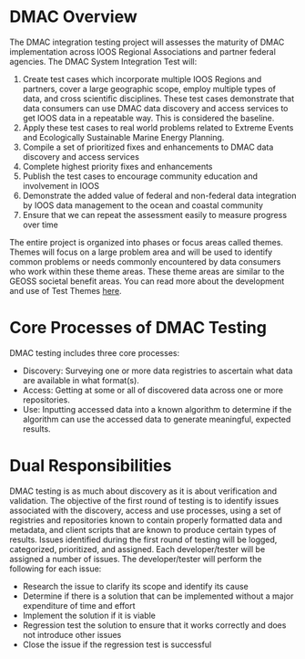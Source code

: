 # DMAC Overview

The DMAC integration testing project will assesses the maturity of DMAC implementation across IOOS Regional Associations and partner federal agencies. The DMAC System Integration Test will:

1. Create test cases which incorporate multiple IOOS Regions and partners, cover a large geographic scope, employ multiple types of data, and cross scientific disciplines. These test cases demonstrate that data consumers can use DMAC data discovery and access services to get IOOS data in a repeatable way. This is considered the baseline.
2. Apply these test cases to real world problems related to Extreme Events and Ecologically Sustainable Marine Energy Planning.
3. Compile a set of prioritized fixes and enhancements to DMAC data discovery and access services
4. Complete highest priority fixes and enhancements
5. Publish the test cases to encourage community education and involvement in IOOS
6. Demonstrate the added value of federal and non-federal data integration by IOOS data management to the ocean and coastal community
7. Ensure that we can repeat the assessment easily to measure progress over time

The entire project is organized into phases or focus areas called themes. Themes will focus on a large problem area and will be used to identify common problems or needs commonly encountered by data consumers who work within these theme areas. These theme areas are similar to the GEOSS societal benefit areas.
You can read more about the development and use of Test Themes [here](https://github.com/ioos/system-test/wiki/Development-of-Test-Themes).

# Core Processes of DMAC Testing
DMAC testing includes three core processes:

* Discovery: Surveying one or more data registries to ascertain what data are available in what format(s).
* Access:  Getting at some or all of discovered data across one or more repositories.
* Use:  Inputting accessed data into a known algorithm to determine if the algorithm can use the accessed data to generate meaningful, expected results.

# Dual Responsibilities
DMAC testing is as much about discovery as it is about verification and validation.  The objective of the first round of testing is to identify issues associated with the discovery, access and use processes, using a set of registries and repositories known to contain properly formatted data and metadata, and client scripts that are known to produce certain types of results.  Issues identified during the first round of testing will be logged, categorized, prioritized, and assigned.  Each developer/tester will be assigned a number of issues.  The developer/tester will perform the following for each issue:
* Research the issue to clarify its scope and identify its cause
* Determine if there is a solution that can be implemented without a major expenditure of time and effort
* Implement the solution if it is viable
* Regression test the solution to ensure that it works correctly and does not introduce other issues
* Close the issue if the regression test is successful